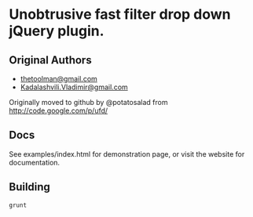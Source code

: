Unobtrusive fast filter drop down jQuery plugin.
======

Original Authors
----------------
- thetoolman@gmail.com
- Kadalashvili.Vladimir@gmail.com

Originally moved to github by @potatosalad from http://code.google.com/p/ufd/


Docs
----
See examples/index.html for demonstration page, or visit the website for documentation.

Building
----

    grunt
